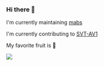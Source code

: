 ### Hi there 👋

<!--
**1480c1/1480c1** is a ✨ _special_ ✨ repository because its `README.md` (this file) appears on your GitHub profile.

Here are some ideas to get you started:

- 🔭 I’m currently working on ...
- 🌱 I’m currently learning ...
- 👯 I’m looking to collaborate on ...
- 🤔 I’m looking for help with ...
- 💬 Ask me about ...
- 📫 How to reach me: ...
- 😄 Pronouns: ...
- ⚡ Fun fact: ...
-->

I'm currently maintaining [mabs](https://github.com/m-ab-s/media-autobuild_suite)

I'm currently contributing to [SVT-AV1](https://github.com/OpenVisualCloud/SVT-AV1)

My favorite fruit is :orange:

[![](https://cdn.discordapp.com/attachments/696849974666985494/750080934065209434/about-me-leon-severan-we-buy-houses.jpg)](https://www.youtube.com/watch?v=dQw4w9WgXcQ "Never Gonna Give You Up")
